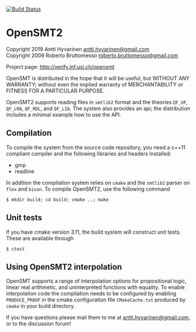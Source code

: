 [![Build Status](https://travis-ci.com/usi-verification-and-security/opensmt.svg?branch=master)](https://travis-ci.com/usi-verification-and-security/opensmt)

# OpenSMT2
Copyright 2019 Antti Hyvarinen <antti.hyvarinen@gmail.com>  
Copyright 2009 Roberto Bruttomesso <roberto.bruttomesso@gmail.com>

Project page: http://verify.inf.usi.ch/opensmt

OpenSMT is distributed in the hope that it will be useful,
but WITHOUT ANY WARRANTY; without even the implied warranty of
MERCHANTABILITY or FITNESS FOR A PARTICULAR PURPOSE.

OpenSMT2 supports reading files in `smtlib2` format and the theories
`QF_UF`, `QF_LRA`, `QF_RDL`, and `QF_LIA`.  The system also provides an
api; the distribution includes a minimal example how to use the API.

## Compilation

To compile the system from the source code repository, you need a c++11
compliant compiler and the following libraries and headers installed:

 - gmp
 - readline

In addition the compilation system relies on `cmake` and the `smtlib2`
parser on `flex` and `bison`.  To compile OpenSMT2, use the following
command
```
$ mkdir build; cd build; cmake ..; make
```

## Unit tests

If you have cmake version 3.11, the build system will construct unit
tests.  These are available through

```
$ ctest
```

## Using OpenSMT2 interpolation

OpenSMT supports a range of interpolation options for propositional
logic, linear real arithmetic, and uninterpreted functions with
equality.  To enable interpolation code the compilation needs to be
configured by enabling `PRODUCE_PROOF` in the cmake configuration file
`CMakeCache.txt` produced by `cmake` in your build directory.

If you have questions please mail them to me at
antti.hyvarinen@gmail.com, or to the discussion forum!


